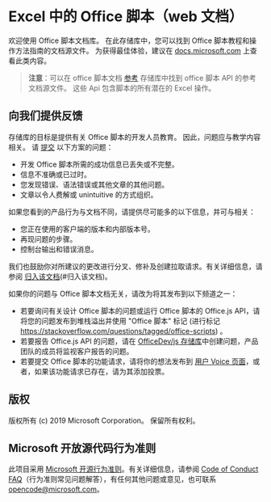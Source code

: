# <a name="office-scripts-in-excel-on-the-web-documentation"></a>Excel 中的 Office 脚本（web 文档）

欢迎使用 Office 脚本文档库。 在此存储库中，您可以找到 Office 脚本教程和操作方法指南的文档源文件。 为获得最佳体验，建议在 [docs.microsoft.com](https://docs.microsoft.com/office/dev/scripts) 上查看此类内容。

> **注意**：可以在 office 脚本文档 [参考](https://github.com/OfficeDev/office-scripts-docs-reference) 存储库中找到 office 脚本 API 的参考文档源文件。 这些 Api 包含脚本的所有潜在的 Excel 操作。

## <a name="give-us-your-feedback"></a>向我们提供反馈

存储库的目标是提供有关 Office 脚本的开发人员教育。 因此，问题应与教学内容相关。 请 [提交](https://github.com/OfficeDev/office-scripts-docs/issues) 以下方案的问题：

- 开发 Office 脚本所需的成功信息已丢失或不完整。
- 信息不准确或已过时。
- 您发现错误、语法错误或其他文章的其他问题。
- 文章以令人费解或 unintuitive 的方式组织。

如果您看到的产品行为与文档不同，请提供尽可能多的以下信息，并可与相关：

- 您正在使用的客户端的版本和内部版本号。
- 再现问题的步骤。
- 控制台输出和错误消息。

我们也鼓励你对所建议的更改进行分叉、修补及创建拉取请求。有关详细信息，请参阅 [归入该文档](Contributing.md)(#归入该文档)。

如果你的问题与 Office 脚本文档无关，请改为将其发布到以下频道之一：

- 若要询问有关设计 Office 脚本的问题或运行 Office 脚本的 Office.js API，请将您的问题发布到堆栈溢出并使用 "Office 脚本" 标记 (进行标记 https://stackoverflow.com/questions/tagged/office-scripts) 。
- 若要报告 Office.js API 的问题，请在 [OfficeDev/js 存储库](https://github.com/OfficeDev/office-js)中创建问题，产品团队的成员将监视客户报告的问题。
- 若要提交 Office 脚本的功能请求，请将你的想法发布到 [用户 Voice 页面](https://excel.uservoice.com/forums/274580-excel-for-the-web?category_id=143439)，或者，如果该功能请求已存在，请为其添加投票。

## <a name="copyright"></a>版权

版权所有 (c) 2019 Microsoft Corporation。 保留所有权利。

## <a name="microsoft-open-source-code-of-conduct"></a>Microsoft 开放源代码行为准则

此项目采用 [Microsoft 开源行为准则](https://opensource.microsoft.com/codeofconduct/)。有关详细信息，请参阅 [Code of Conduct FAQ](https://opensource.microsoft.com/codeofconduct/faq/)（行为准则常见问题解答），有任何其他问题或意见，也可联系 [opencode@microsoft.com](mailto:opencode@microsoft.com)。
